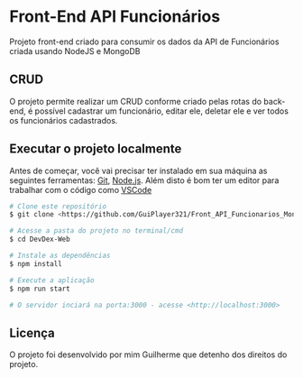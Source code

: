 # Front-End API Funcionários

Projeto front-end criado para consumir os dados da API de Funcionários criada usando NodeJS e MongoDB

## CRUD

O projeto permite realizar um CRUD conforme criado pelas rotas do back-end, é possível cadastrar um funcionário, editar ele, deletar ele e ver todos os funcionários cadastrados.

## Executar o projeto localmente

Antes de começar, você vai precisar ter instalado em sua máquina as seguintes ferramentas:
[Git](https://git-scm.com), [Node.js](https://nodejs.org/en/). 
Além disto é bom ter um editor para trabalhar com o código como [VSCode](https://code.visualstudio.com/)

```bash
# Clone este repositório
$ git clone <https://github.com/GuiPlayer321/Front_API_Funcionarios_MongoDB>

# Acesse a pasta do projeto no terminal/cmd
$ cd DevDex-Web

# Instale as dependências
$ npm install

# Execute a aplicação 
$ npm run start

# O servidor inciará na porta:3000 - acesse <http://localhost:3000>
```

## Licença

O projeto foi desenvolvido por mim Guilherme que detenho dos direitos do projeto.